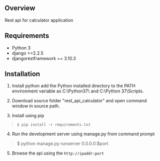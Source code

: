 ## Overview
Rest api for calculator application

## Requirements
 - Python 3
 - django ==2.2.5
 - djangorestframework == 3.10.3

## Installation
 1. Install python add the Python installed directory to the PATH environment variable as C:\Python37\ and C:\Python 37\Scripts\.
 2. Download source folder "rest_api_calculator" and open command window in source path.

 3. Install using pip  

> `$ pip install -r requirements.txt
`
4. Run the development server using manage.py from command prompt
> $ python manage.py runserver 0.0.0.0:$port 

 5. Browse the api using the `http://ipaddr:port`
